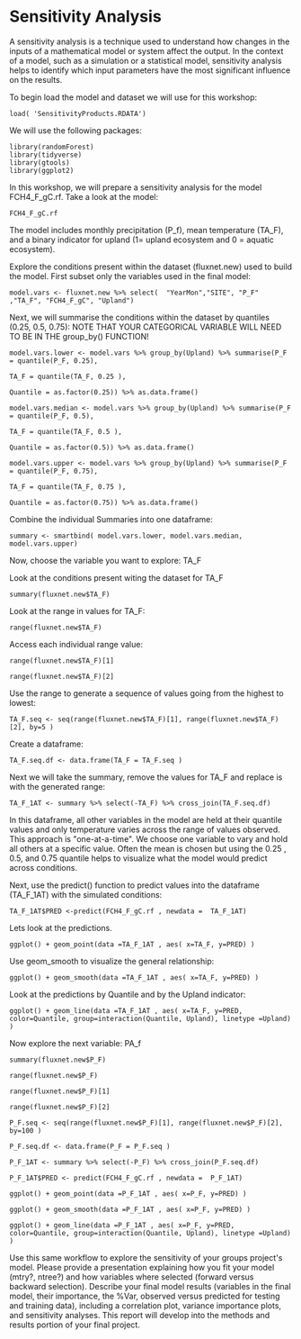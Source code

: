 # Sensitivity Analysis

A sensitivity analysis is a technique used to understand how changes in the inputs of a mathematical model or system affect the output. In the context of a model, such as a simulation or a statistical model, sensitivity analysis helps to identify which input parameters have the most significant influence on the results.

To begin load the model and dataset we will use for this workshop:
```{r, include=T}
load( 'SensitivityProducts.RDATA')
```
We will use the following packages:
```{r, include=T}
library(randomForest)
library(tidyverse)
library(gtools)
library(ggplot2)
```

In this workshop, we will prepare a sensitivity analysis for the model FCH4_F_gC.rf. Take a look at the model:

```{r, include=T}
FCH4_F_gC.rf 
```
The model includes monthly precipitation (P_f), mean temperature (TA_F), and a binary indicator for upland (1= upland ecosystem and 0 = aquatic ecosystem).

Explore the conditions present within the dataset (fluxnet.new) used to build the model. First subset only the variables used in the final model:

```{r, include=T}
model.vars <- fluxnet.new %>% select(  "YearMon","SITE", "P_F" ,"TA_F", "FCH4_F_gC", "Upland")
```
Next, we will summarise the conditions within the dataset by quantiles (0.25, 0.5, 0.75): NOTE THAT YOUR CATEGORICAL VARIABLE WILL NEED TO BE IN THE group_by() FUNCTION!

```{r, include=T}
model.vars.lower <- model.vars %>% group_by(Upland) %>% summarise(P_F = quantile(P_F, 0.25),
                                                                      TA_F = quantile(TA_F, 0.25 ),
                                                                      Quantile = as.factor(0.25)) %>% as.data.frame()

model.vars.median <- model.vars %>% group_by(Upland) %>% summarise(P_F = quantile(P_F, 0.5),
                                                                   TA_F = quantile(TA_F, 0.5 ),
                                                                   Quantile = as.factor(0.5)) %>% as.data.frame()

model.vars.upper <- model.vars %>% group_by(Upland) %>% summarise(P_F = quantile(P_F, 0.75),
                                                                   TA_F = quantile(TA_F, 0.75 ),
                                                                   Quantile = as.factor(0.75)) %>% as.data.frame()

````

Combine the individual Summaries into one dataframe:

```{r, include=T}
summary <- smartbind( model.vars.lower, model.vars.median, model.vars.upper)
```
Now, choose the variable you want to explore: TA_F

Look at the conditions present witing the dataset for TA_F
```{r, include=T}
summary(fluxnet.new$TA_F)
```

Look at the range in values for TA_F:
```{r, include=T}
range(fluxnet.new$TA_F)
```

Access each individual range value: 
```{r, include=T}
range(fluxnet.new$TA_F)[1]

range(fluxnet.new$TA_F)[2]
```
Use the range to generate a sequence of values going from the highest to lowest:
```{r, include=T}
TA_F.seq <- seq(range(fluxnet.new$TA_F)[1], range(fluxnet.new$TA_F)[2], by=5 )
```
Create a dataframe:
```{r, include=T}
TA_F.seq.df <- data.frame(TA_F = TA_F.seq )
```
Next we will take the summary, remove the values for TA_F and replace is with the generated range:

```{r, include=T}
TA_F_1AT <- summary %>% select(-TA_F) %>% cross_join(TA_F.seq.df)
```
In this dataframe, all other variables in the model are held at their quantile values and only temperature varies across the range of values observed. This approach is "one-at-a-time". We choose one variable to vary and hold all others at a specific value. Often the mean is chosen but using the 0.25 , 0.5, and 0.75 quantile helps to visualize what the model would predict across conditions. 

Next, use the predict() function to predict values into the dataframe (TA_F_1AT) with the simulated conditions:

```{r, include=T}
TA_F_1AT$PRED <-predict(FCH4_F_gC.rf , newdata =  TA_F_1AT)
```
Lets look at the predictions.


```{r, include=T}
ggplot() + geom_point(data =TA_F_1AT , aes( x=TA_F, y=PRED) )
```
Use geom_smooth to visualize the general relationship:

```{r, include=T}
ggplot() + geom_smooth(data =TA_F_1AT , aes( x=TA_F, y=PRED) )
```
Look at the predictions by Quantile and by the Upland indicator:

```{r, include=T}
ggplot() + geom_line(data =TA_F_1AT , aes( x=TA_F, y=PRED, color=Quantile, group=interaction(Quantile, Upland), linetype =Upland)  )
```
Now explore the next variable: PA_f
```{r, include=T}
summary(fluxnet.new$P_F)

range(fluxnet.new$P_F)

range(fluxnet.new$P_F)[1]

range(fluxnet.new$P_F)[2]

P_F.seq <- seq(range(fluxnet.new$P_F)[1], range(fluxnet.new$P_F)[2], by=100 )

P_F.seq.df <- data.frame(P_F = P_F.seq )

P_F_1AT <- summary %>% select(-P_F) %>% cross_join(P_F.seq.df)

P_F_1AT$PRED <- predict(FCH4_F_gC.rf , newdata =  P_F_1AT)

ggplot() + geom_point(data =P_F_1AT , aes( x=P_F, y=PRED) )

ggplot() + geom_smooth(data =P_F_1AT , aes( x=P_F, y=PRED) )

ggplot() + geom_line(data =P_F_1AT , aes( x=P_F, y=PRED, color=Quantile, group=interaction(Quantile, Upland), linetype =Upland)  )

```
Use this same workflow to explore the sensitivity of your groups project's model. Please provide a presentation explaining how you fit your model (mtry?, ntree?) and how variables where selected (forward versus backward selection). Describe your final model results (variables in the final model, their importance, the %Var, observed versus predicted for testing and training data), including a correlation plot, variance importance plots, and sensitivity analyses. This report will develop into the methods and results portion of your final project. 
